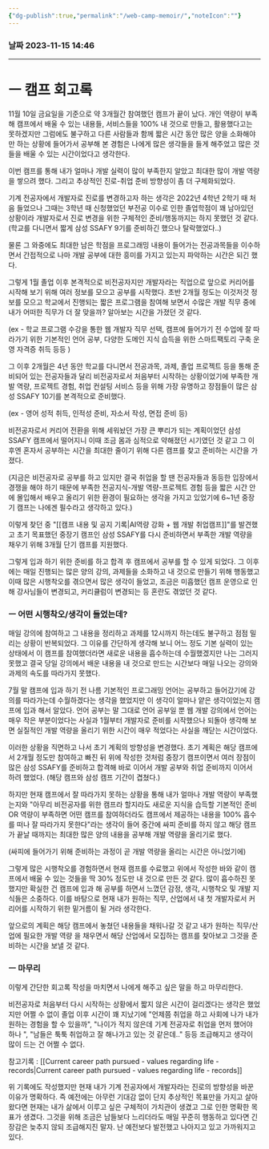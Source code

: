 ```yaml
---
{"dg-publish":true,"permalink":"/web-camp-memoir/","noteIcon":""}
---
```


### 날짜 2023-11-15 14:46

-------------------------------

# ㅡ 캠프 회고록

11월 10일 금요일을 기준으로 약 3개월간 참여했던 캠프가 끝이 났다. 개인 역량이 부족해 캠프에서 배울 수 있는 내용들, 서비스들을 100% 내 것으로 만들고, 활용했다고는 못하겠지만 그럼에도 불구하고 다른 사람들과 함께 짧은 시간 동안 많은 양을 소화해야만 하는 상황에 들어가서 공부해 본 경험은 나에게 많은 생각들을 들게 해주었고 많은 것들을 배울 수 있는 시간이었다고 생각한다.
	
이번 캠프를 통해 내가 얼마나 개발 실력이 많이 부족한지 알았고 최대한 많이 개발 역량을 쌓으려 했다. 그리고 추상적인 진로-취업 준비 방향성이 좀 더 구체화되었다.
	
기계 전공자에서 개발자로 진로를 변경하고자 하는 생각은 2022년 4학년 2학기 때 처음 들었으나 그때는 3학년 때 신청했었던 부전공 이수로 인한 졸업학점이 꽤 남아있던 상황이라 개발자로서 진로 변경을 위한 구체적인 준비/행동까지는 하지 못했던 것 같다. 
	(학교를 다니면서 짧게 삼성 SSAFY 9기를 준비하긴 했으나 탈락했었다..)
	
물론 그 와중에도 최대한 남은 학점을 프로그래밍 내용이 들어가는 전공과목들을 이수하면서 간접적으로 나마 개발 공부에 대한 흥미를 가지고 있는지 파악하는 시간은 되긴 했다.
	
그렇게 1월 졸업 이후 본격적으로 비전공자지만 개발자라는 직업으로 앞으로 커리어를 시작해 보기 위해 여러 정보를 모으고 공부를 시작했다.  초반 2개월 정도는 이것저것 정보를 모으고 학교에서 진행되는 짧은 프로그램을 참여해 보면서 수많은 개발 직무 중에 내가 어떠한 직무가 더 잘 맞을까? 알아보는 시간을 가졌던 것 같다.
	
(ex - 학교 프로그램 수강을 통한 웹 개발자 직무 선택, 캠프에 들어가기 전 수업에 잘 따라가기 위한 기본적인 언어 공부, 다양한 도메인 지식 습득을 위한 스마트팩토리 구축 운영 자격증 취득 등등 )
	
그 이후 2개월은 4년 동안 학교를 다니면서 전공과목, 과제, 졸업 프로젝트 등을 통해 준비되어 있는 전공자들과 달리 비전공자로서 처음부터 시작하는 상황이었기에 부족한 개발 역량, 프로젝트 경험, 취업 컨설팅 서비스 등을 위해 가장 유명하고 장점들이 많은 삼성 SSAFY 10기를 본격적으로 준비했다.
	  
(ex - 영어 성적 취득, 인적성 준비, 자소서 작성, 면접 준비 등)  
	  
비전공자로서 커리어 전환을 위해 세워놨던 가장 큰 뿌리가 되는 계획이었던 삼성 SSAFY  캠프에서 떨어지니 이때 조금 몸과 심적으로 약해졌던 시기였던 것 같고 그 이후엔 혼자서 공부하는 시간을 최대한 줄이기 위해 다른 캠프를 찾고 준비하는 시간을 가졌다. 
	
(지금은 비전공자로 공부를 하고 있지만 결국 취업을 할 땐 전공자들과 동등한 입장에서 경쟁을 해야 하기 때문에 부족한 전공지식-개발 역량-프로젝트 경험 등을 짧은 시간 안에 몰입해서 배우고 올리기 위한 환경이 필요하는 생각을 가지고 있었기에 6~1년 중장기 캠프는 나에겐 필수라고 생각하고 있다.)
	
이렇게 찾던 중  "[[캠프 내용 및 공지 기록\|AI역량 강화 + 웹 개발 취업캠프]]"를 발견했고 초기 목표했던 중장기 캠프인 삼성 SSAFY를 다시 준비하면서 부족한 개발 역량을 채우기 위해 3개월 단기 캠프를 지원했다.
	
그렇게 입과 하기 위한 준비를 하고 합격 후 캠프에서 공부를 할 수 있게 되었다. 그 이후에는 매일 진행되는 많은 양의 강의, 과제들을 소화하고 내 것으로 만들기 위해 행동했고 이때 많은 시행착오를 겪으면서 많은 생각이 들었고, 조금은 미흡했던 캠프 운영으로 인해 강사님들이 변경되고, 커리큘럼이 변경되는 등 혼란도 겪었던 것 같다.

### ㅡ 어떤 시행착오/생각이 들었는데?
	
매일 강의에 참여하고 그 내용을 정리하고 과제를 12시까지 하는데도 불구하고 점점 밀리는 상황이 반복되었다. 그 이유를 간단하게 생각해 보니 어느 정도 기본 실력이 있는 상태에서 이 캠프를 참여했더라면 새로운 내용을 흡수하는데 수월했겠지만 나는 그러지 못했고 결국 당일 강의에서 배운 내용을 내 것으로 만드는 시간보다 매일 나오는 강의와 과제의 속도를 따라가지 못했다.
	
7월 말 캠프에 입과 하기 전 나름 기본적인 프로그래밍 언어는 공부하고 들어갔기에 강의를 따라가는데 수월하겠다는 생각을 했었지만 이 생각이 얼마나 얕은 생각이었는지 캠프에 입과 해서 알았다. 언어 공부는 말 그대로 언어 공부일 뿐 웹 개발 강의에서 언어는 매우 작은 부분이었다는 사실과 1월부터 개발자로 준비를 시작했으나 되돌아 생각해 보면 실질적인 개발 역량을 올리기 위한 시간이 매우 적었다는 사실을 깨닫는 시간이었다.
	
이러한 상황을 직면하고 나서 초기 계획의 방향성을 변경했다. 초기 계획은 해당 캠프에서 2개월 정도만 참여하고 빠진 뒤 위에 작성한 것처럼 중장기 캠프이면서 여러 장점이 많은 삼성 SSAFY를 준비하고 합격해 바로 이어서 개발 공부와 취업 준비까지 이어서 하려 했었다. (해당 캠프와 삼성 캠프 기간이 겹쳤다.)
	
하지만 현재 캠프에서 잘 따라가지 못하는 상황을 통해 내가 얼마나 개발 역량이 부족했는지와 "아무리 비전공자를 위한 캠프라 할지라도 새로운 지식을 습득할 기본적인 준비 OR 역량이 부족하면 어떤 캠프를 참여하더라도 캠프에서 제공하는 내용을 100% 흡수를 떠나 잘 따라가지 못한다"라는 생각이 들어 중간에 싸피 준비를 하지 않고 해당 캠프가 끝날 때까지는 최대한 많은 양의 내용을 공부해 개발 역량을 올리기로 했다. 
	
(싸피에 들어가기 위해 준비하는 과정이 곧 개발 역량을 올리는 시간은 아니었기에)
	
그렇게 많은 시행착오를 경험하면서 현재 캠프를 수료했고 위에서 작성한 바와 같이 캠프에서 배울 수 있는 것들을 딱 30% 정도만 내 것으로 만든 것 같다. 많이 흡수하진 못했지만 확실한 건 캠프에 입과 해 공부를 하면서 느꼈던 감정, 생각, 시행착오 및 개발 지식들은 소중하다. 이를 바탕으로 현재 내가 원하는 직무, 산업에서 내 첫 개발자로서 커리어를 시작하기 위한 밑거름이 될 거라 생각한다.
	
앞으로의 계획은 해당 캠프에서 놓쳤던 내용들을 채워나갈 것 같고 내가 원하는 직무/산업에 필요한 개발 역량 을 채우면서 해당 산업에서 모집하는 캠프를 찾아보고 그것을 준비하는 시간을 보낼 것 같다.

### ㅡ 마무리 
이렇게 간단한 회고록 작성을 마치면서 나에게 해주고 싶은 말을 하고 마무리한다.
	
비전공자로 처음부터 다시 시작하는 상황에서 짧지 않은 시간이 걸리겠다는 생각은 했었지만 어쩔 수 없이 졸업 이후 시간이 꽤 지났기에 "언제쯤 취업을 하고 사회에 나가 내가 원하는 경험을 할 수 있을까", "나이가 적지 않은데 기계 전공자로 취업을 먼저 했어야 하나 ", "남들은 툭툭 취업하고 잘 해나가고 있는 것 같은데.." 등등  조급해지고 생각이 많이 드는 건 어쩔 수 없다.
	
참고기록 : [[Current career path pursued - values ​​regarding life - records\|Current career path pursued - values ​​regarding life - records]]
	
위 기록에도 작성했지만 현재 내가 기계 전공자에서 개발자라는 진로의 방향성을 바꾼 이유가 명확하다. 즉 예전에는 아무런 기대감 없이 단지 추상적인 목표만을 가지고 살아왔다면 현재는 내가 삶에서 이루고 싶은 구체적이 가치관이 생겼고 그로 인한 명확한 목표가 생겼다. 그것을 위해 조금은 남들보다 느리더라도 매일 꾸준히 행동하고 있다면 긴장감은 늦추지 않되 조급해지진 말자.  난 예전보다 발전했고 나아지고 있고 가까워지고 있다.

